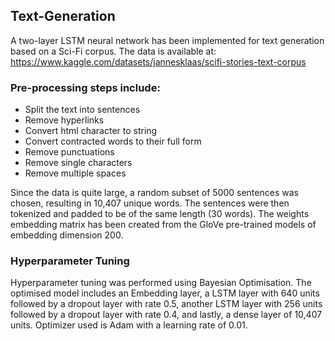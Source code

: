 ## Text-Generation
A two-layer LSTM neural network has been implemented for text generation based on a Sci-Fi corpus. The data is available at: https://www.kaggle.com/datasets/jannesklaas/scifi-stories-text-corpus

### Pre-processing steps include:
* Split the text into sentences
* Remove hyperlinks
* Convert html character to string
* Convert contracted words to their full form
* Remove punctuations
* Remove single characters
* Remove multiple spaces
  
Since the data is quite large, a random subset of 5000 sentences was chosen, resulting in  10,407 unique words. The sentences were then tokenized and padded to be of the same length (30 words). The weights embedding matrix has been created from the GloVe pre-trained models of embedding dimension 200. 

### Hyperparameter Tuning
Hyperparameter tuning was performed using Bayesian Optimisation. The optimised model includes an Embedding layer, a LSTM layer with 640 units followed by a dropout layer with rate 0.5, another LSTM layer with 256 units followed by a dropout layer with rate 0.4, and lastly, a dense layer of 10,407 units. Optimizer used is Adam with a learning rate of 0.01. 
